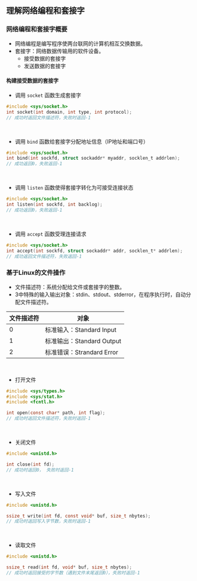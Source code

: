 ## 理解网络编程和套接字

### 网络编程和套接字概要

- 网络编程是编写程序使两台联网的计算机相互交换数据。
- 套接字：网络数据传输用的软件设备。
  - 接受数据的套接字
  - 发送数据的套接字

#### 构建接受数据的套接字

- 调用 `socket` 函数生成套接字

```C
#include <sys/socket.h>
int socket(int domain, int type, int protocol);
// 成功时返回文件描述符，失败时返回-1
```

&emsp;

- 调用 `bind` 函数给套接字分配地址信息（IP地址和端口号）

```C
#include <sys/socket.h>
int bind(int sockfd, struct sockaddr* myaddr, socklen_t addrlen);
// 成功返回0，失败返回-1
```

&emsp;

- 调用 `listen` 函数使得套接字转化为可接受连接状态

```C
#include <sys/socket.h>
int listen(int sockfd, int backlog);
// 成功返回0，失败返回-1
```

&emsp;

- 调用 `accept` 函数受理连接请求

```C
#include <sys/socket.h>
int accept(int sockfd, struct sockaddr* addr, socklen_t* addrlen);
// 成功返回文件描述符，失败返回-1
```



### 基于Linux的文件操作

- 文件描述符：系统分配给文件或套接字的整数。
- 3中特殊的输入输出对象：stdin、stdout、stderror，在程序执行时，自动分配文件描述符。

| 文件描述符 | 对象                      |
| ---------- | ------------------------- |
| 0          | 标准输入：Standard Input  |
| 1          | 标准输出：Standard Output |
| 2          | 标准错误：Strandard Error |

</br>

- 打开文件

```C
#include <sys/types.h>
#include <sys/stat.h>
#include <fcntl.h>

int open(const char* path, int flag);
// 成功时返回文件描述符，失败时返回-1
```

</br>

- 关闭文件

```C
#include <unistd.h>

int close(int fd);
// 成功时返回0， 失败时返回-1
```

</br>

- 写入文件

```C
#include <unistd.h>

ssize_t write(int fd, const void* buf, size_t nbytes);
// 成功时返回写入字节数，失败时返回-1
```

</br>

- 读取文件

```C
#include <unistd.h>

ssize_t read(int fd, void* buf, size_t nbytes);
// 成功时返回接受的字节数（遇到文件末尾返回0），失败时返回-1
```









